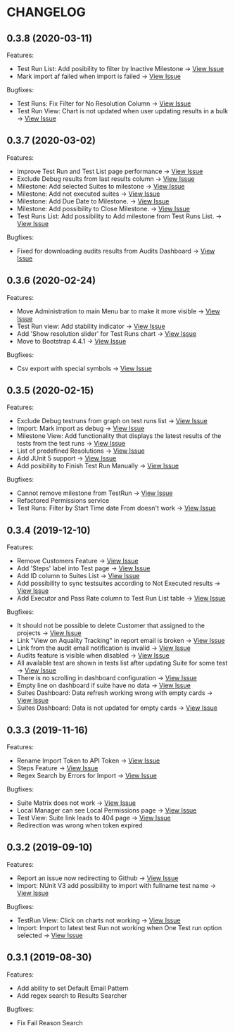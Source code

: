 # CHANGELOG

## 0.3.8 (2020-03-11)

Features:
  - Test Run List: Add posibility to filter by Inactive Milestone -> [View Issue](https://github.com/aquality-automation/aquality-tracking/issues/73)
  - Mark import af failed when import is failed  -> [View Issue](https://github.com/aquality-automation/aquality-tracking/issues/79)

Bugfixes:
  - Test Runs: Fix Filter for No Resolution Column -> [View Issue](https://github.com/aquality-automation/aquality-tracking/issues/22)
  - Test Run View: Chart is not updated when user updating results in a bulk -> [View Issue](https://github.com/aquality-automation/aquality-tracking/issues/78)
  
## 0.3.7 (2020-03-02)

Features:
  - Improve Test Run and Test List page performance -> [View Issue](https://github.com/aquality-automation/aquality-tracking/issues/71)
  - Exclude Debug results from last results column -> [View Issue](https://github.com/aquality-automation/aquality-tracking/issues/70)
  - Milestone: Add selected Suites to milestone -> [View Issue](https://github.com/aquality-automation/aquality-tracking/issues/63)
  - Milestone: Add not executed suites -> [View Issue](https://github.com/aquality-automation/aquality-tracking/issues/64)
  - Milestone: Add Due Date to Milestone. -> [View Issue](https://github.com/aquality-automation/aquality-tracking/issues/61)
  - Milestone: Add possibility to Close Milestone. -> [View Issue](https://github.com/aquality-automation/aquality-tracking/issues/62)
  - Test Runs List: Add possibility to Add milestone from Test Runs List. -> [View Issue](https://github.com/aquality-automation/aquality-tracking/issues/59)

  Bugfixes:
  - Fixed for downloading audits results from Audits Dashboard -> [View Issue](https://github.com/aquality-automation/aquality-tracking/issues/51)

## 0.3.6 (2020-02-24)

Features:
  - Move Administration to main Menu bar to make it more visible -> [View Issue](https://github.com/aquality-automation/aquality-tracking/issues/58)
  - Test Run view: Add stability indicator -> [View Issue](https://github.com/aquality-automation/aquality-tracking/issues/60)
  - Add 'Show resolution slider' for Test Runs chart -> [View Issue](https://github.com/aquality-automation/aquality-tracking/issues/43)
  - Move to Bootstrap 4.4.1 -> [View Issue](https://github.com/aquality-automation/aquality-tracking/issues/66)

Bugfixes:
  - Csv export with special symbols -> [View Issue](https://github.com/aquality-automation/aquality-tracking/issues/36)

## 0.3.5 (2020-02-15)

Features:
  - Exclude Debug testruns from graph on test runs list -> [View Issue](https://github.com/aquality-automation/aquality-tracking/issues/46)
  - Import: Mark import as debug -> [View Issue](https://github.com/aquality-automation/aquality-tracking/issues/47)
  - Milestone View: Add functionality that displays the latest results of the tests from the test runs -> [View Issue](https://github.com/aquality-automation/aquality-tracking/issues/11)
  - List of predefined Resolutions -> [View Issue](https://github.com/aquality-automation/aquality-tracking/issues/26)
  - Add JUnit 5 support -> [View Issue](https://github.com/aquality-automation/aquality-tracking/issues/33)
  - Add posibility to Finish Test Run Manually -> [View Issue](https://github.com/aquality-automation/aquality-tracking/issues/21)

Bugfixes:
  - Cannot remove milestone from TestRun -> [View Issue](https://github.com/aquality-automation/aquality-tracking/issues/50)
  - Refactored Permissions service
  - Test Runs: Filter by Start Time date From doesn't work -> [View Issue](https://github.com/aquality-automation/aquality-tracking/issues/38)

## 0.3.4 (2019-12-10)

Features:
  - Remove Customers Feature -> [View Issue](https://github.com/aquality-automation/aquality-tracking/issues/25)
  - Add 'Steps' label into Test page -> [View Issue](https://github.com/aquality-automation/aquality-tracking/issues/31)
  - Add ID column to Suites List -> [View Issue](https://github.com/aquality-automation/aquality-tracking/issues/18)
  - Add possibility to sync testsuites according to Not Executed results -> [View Issue](https://github.com/aquality-automation/aquality-tracking/issues/32)
  - Add Executor and Pass Rate column to Test Run List table -> [View Issue](https://github.com/aquality-automation/aquality-tracking/issues/41)

Bugfixes:
  - It should not be possible to delete Customer that assigned to the projects -> [View Issue](https://github.com/aquality-automation/aquality-tracking/issues/9)
  - Link "View on Aquality Tracking" in report email is broken -> [View Issue](https://github.com/aquality-automation/aquality-tracking/issues/30)
  - Link from the audit email notification is invalid -> [View Issue](https://github.com/aquality-automation/aquality-tracking/issues/13)
  - Audits feature is visible when disabled -> [View Issue](https://github.com/aquality-automation/aquality-tracking/issues/24)
  - All available test are shown in tests list after updating Suite for some test -> [View Issue](https://github.com/aquality-automation/aquality-tracking/issues/27)
  - There is no scrolling in dashboard configuration -> [View Issue](https://github.com/aquality-automation/aquality-tracking/issues/14)
  - Empty line on dashboard if suite have no data -> [View Issue](https://github.com/aquality-automation/aquality-tracking/issues/15)
  - Suites Dashboard: Data refresh working wrong with empty cards -> [View Issue](https://github.com/aquality-automation/aquality-tracking/issues/40)
  - Suites Dashboard: Data is not updated for empty cards -> [View Issue](https://github.com/aquality-automation/aquality-tracking/issues/39)

## 0.3.3 (2019-11-16)

Features:
  - Rename Import Token to API Token -> [View Issue](https://github.com/aquality-automation/aquality-tracking-ui/issues/23)
  - Steps Feature -> [View Issue](https://github.com/aquality-automation/aquality-tracking-ui/issues/46)
  - Regex Search by Errors for Import -> [View Issue](https://github.com/aquality-automation/aquality-tracking/issues/17)

Bugfixes:
  - Suite Matrix does not work -> [View Issue](https://github.com/aquality-automation/aquality-tracking-ui/issues/18)
  - Local Manager can see Local Permissions page -> [View Issue](https://github.com/aquality-automation/aquality-tracking-ui/issues/22)
  - Test View: Suite link leads to 404 page -> [View Issue](https://github.com/aquality-automation/aquality-tracking-ui/issues/39)
  - Redirection was wrong when token expired

## 0.3.2 (2019-09-10)

Features:

  - Report an issue now redirecting to Github -> [View Issue](https://github.com/aquality-automation/aquality-tracking-ui/issues/28)
  - Import: NUnit V3 add possibility to import with fullname test name  -> [View Issue](https://github.com/aquality-automation/aquality-tracking-ui/issues/27)
  
Bugfixes:

  - TestRun View: Click on charts not working -> [View Issue](https://github.com/aquality-automation/aquality-tracking-ui/issues/26)
  - Import: Import to latest test Run not working when One Test run option selected -> [View Issue](https://github.com/aquality-automation/aquality-tracking-ui/issues/29)

## 0.3.1 (2019-08-30)

Features:

  - Add ability to set Default Email Pattern
  - Add regex search to Results Searcher

Bugfixes:

  - Fix Fail Reason Search
